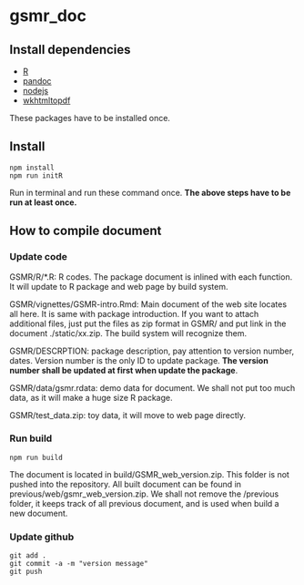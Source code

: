 # gsmr_doc

## Install dependencies
* [R](https://cloud.r-project.org/)
* [pandoc](https://pandoc.org/installing.html)
* [nodejs](https://nodejs.org/en/download/)
* [wkhtmltopdf](https://wkhtmltopdf.org/downloads.html)

These packages have to be installed once.

## Install
```
npm install
npm run initR
```
Run in terminal and run these command once. **The above steps have to be run at least once.** 

## How to compile document

### Update code

GSMR/R/\*.R: R codes. The package document is inlined with each function. It will update to R package and web page by build system.

GSMR/vignettes/GSMR-intro.Rmd: Main document of the web site locates all here. It is same with package introduction.  If you want to attach additional files, just put the files as zip format in GSMR/ and put link in the document ./static/xx.zip. The build system will recognize them. 

GSMR/DESCRPTION:  package description, pay attention to version number, dates. Version number is the only ID to update package. **The version number shall be updated at first when update the package**.

GSMR/data/gsmr.rdata:  demo data for document. We shall not put too much data, as it will make a huge size R package.

GSMR/test_data.zip:  toy data, it will move to web page directly.

### Run build
```
npm run build
```

The document is located in build/GSMR_web_version.zip. This folder is not pushed into the repository. All built document can be found in previous/web/gsmr_web_version.zip. We shall not remove the /previous folder, it keeps track of all previous document, and is used when build a new document.  

### Update github
```
git add .
git commit -a -m "version message"
git push
```
